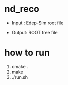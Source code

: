 # nd_reco

* Input : Edep-Sim root file

* Output: ROOT tree file

# how to run

1. cmake .
2. make
3. ./run.sh
